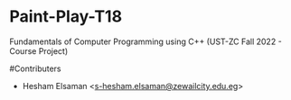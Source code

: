 # Paint-Play-T18
Fundamentals of Computer Programming using C++ (UST-ZC Fall 2022 - Course Project)

#Contributers
- Hesham Elsaman <<s-hesham.elsaman@zewailcity.edu.eg>>

